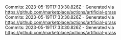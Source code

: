Commits: 2023-05-19T17:33:30.826Z - Generated via https://github.com/marketplace/actions/artificial-grass
<br>
Commits: 2023-05-19T17:33:30.826Z - Generated via https://github.com/marketplace/actions/artificial-grass
<br>
Commits: 2023-05-19T17:33:30.826Z - Generated via https://github.com/marketplace/actions/artificial-grass
<br>
